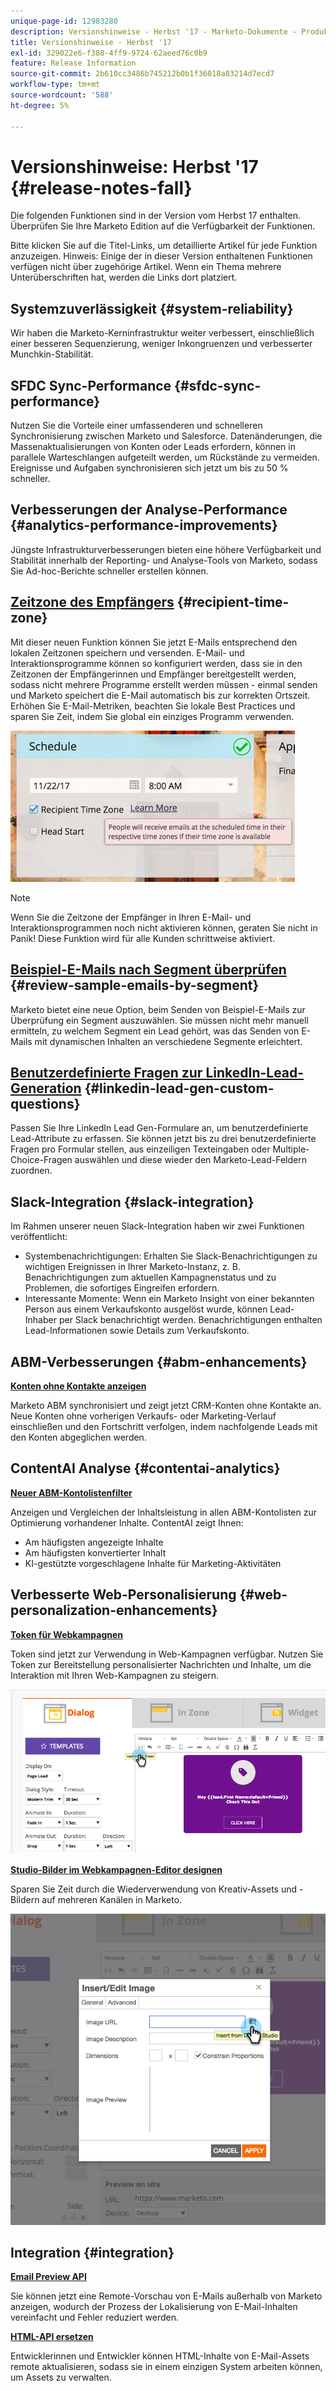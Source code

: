 ```yaml
---
unique-page-id: 12983280
description: Versionshinweise - Herbst '17 - Marketo-Dokumente - Produktdokumentation
title: Versionshinweise - Herbst '17
exl-id: 329022e6-f388-4ff9-9724-62aeed76c0b9
feature: Release Information
source-git-commit: 2b610cc3486b745212b0b1f36018a83214d7ecd7
workflow-type: tm+mt
source-wordcount: '588'
ht-degree: 5%

---
```


# Versionshinweise: Herbst &#39;17 {#release-notes-fall}

Die folgenden Funktionen sind in der Version vom Herbst 17 enthalten. Überprüfen Sie Ihre Marketo Edition auf die Verfügbarkeit der Funktionen.

Bitte klicken Sie auf die Titel-Links, um detaillierte Artikel für jede Funktion anzuzeigen. Hinweis: Einige der in dieser Version enthaltenen Funktionen verfügen nicht über zugehörige Artikel. Wenn ein Thema mehrere Unterüberschriften hat, werden die Links dort platziert.

## Systemzuverlässigkeit {#system-reliability}

Wir haben die Marketo-Kerninfrastruktur weiter verbessert, einschließlich einer besseren Sequenzierung, weniger Inkongruenzen und verbesserter Munchkin-Stabilität.

## SFDC Sync-Performance {#sfdc-sync-performance}

Nutzen Sie die Vorteile einer umfassenderen und schnelleren Synchronisierung zwischen Marketo und Salesforce. Datenänderungen, die Massenaktualisierungen von Konten oder Leads erfordern, können in parallele Warteschlangen aufgeteilt werden, um Rückstände zu vermeiden. Ereignisse und Aufgaben synchronisieren sich jetzt um bis zu 50 % schneller.

## Verbesserungen der Analyse-Performance {#analytics-performance-improvements}

Jüngste Infrastrukturverbesserungen bieten eine höhere Verfügbarkeit und Stabilität innerhalb der Reporting- und Analyse-Tools von Marketo, sodass Sie Ad-hoc-Berichte schneller erstellen können.

## [Zeitzone des Empfängers](/help/marketo/product-docs/email-marketing/email-programs/email-program-actions/scheduling-with-recipient-time-zone/understanding-recipient-time-zone.md) {#recipient-time-zone}

Mit dieser neuen Funktion können Sie jetzt E-Mails entsprechend den lokalen Zeitzonen speichern und versenden. E-Mail- und Interaktionsprogramme können so konfiguriert werden, dass sie in den Zeitzonen der Empfängerinnen und Empfänger bereitgestellt werden, sodass nicht mehrere Programme erstellt werden müssen - einmal senden und Marketo speichert die E-Mail automatisch bis zur korrekten Ortszeit. Erhöhen Sie E-Mail-Metriken, beachten Sie lokale Best Practices und sparen Sie Zeit, indem Sie global ein einziges Programm verwenden.

![](assets/image2017-11-29-8-3a45-3a47.png)

>[!NOTE]
>
>Wenn Sie die Zeitzone der Empfänger in Ihren E-Mail- und Interaktionsprogrammen noch nicht aktivieren können, geraten Sie nicht in Panik! Diese Funktion wird für alle Kunden schrittweise aktiviert.

## [Beispiel-E-Mails nach Segment überprüfen](/help/marketo/product-docs/email-marketing/general/creating-an-email/send-a-sample-email.md) {#review-sample-emails-by-segment}

Marketo bietet eine neue Option, beim Senden von Beispiel-E-Mails zur Überprüfung ein Segment auszuwählen. Sie müssen nicht mehr manuell ermitteln, zu welchem Segment ein Lead gehört, was das Senden von E-Mails mit dynamischen Inhalten an verschiedene Segmente erleichtert.

## [Benutzerdefinierte Fragen zur LinkedIn-Lead-Generation](/help/marketo/product-docs/demand-generation/social/social-functions/set-up-linkedin-lead-gen-forms.md) {#linkedin-lead-gen-custom-questions}

Passen Sie Ihre LinkedIn Lead Gen-Formulare an, um benutzerdefinierte Lead-Attribute zu erfassen. Sie können jetzt bis zu drei benutzerdefinierte Fragen pro Formular stellen, aus einzeiligen Texteingaben oder Multiple-Choice-Fragen auswählen und diese wieder den Marketo-Lead-Feldern zuordnen.

## Slack-Integration {#slack-integration}

Im Rahmen unserer neuen Slack-Integration haben wir zwei Funktionen veröffentlicht:

* Systembenachrichtigungen: Erhalten Sie Slack-Benachrichtigungen zu wichtigen Ereignissen in Ihrer Marketo-Instanz, z. B. Benachrichtigungen zum aktuellen Kampagnenstatus und zu Problemen, die sofortiges Eingreifen erfordern.
* Interessante Momente: Wenn ein Marketo Insight von einer bekannten Person aus einem Verkaufskonto ausgelöst wurde, können Lead-Inhaber per Slack benachrichtigt werden. Benachrichtigungen enthalten Lead-Informationen sowie Details zum Verkaufskonto.

## ABM-Verbesserungen {#abm-enhancements}

**[Konten ohne Kontakte anzeigen](https://docs.marketo.com/x/fKCt)**

Marketo ABM synchronisiert und zeigt jetzt CRM-Konten ohne Kontakte an. Neue Konten ohne vorherigen Verkaufs- oder Marketing-Verlauf einschließen und den Fortschritt verfolgen, indem nachfolgende Leads mit den Konten abgeglichen werden.

## ContentAI Analyse {#contentai-analytics}

**[Neuer ABM-Kontolistenfilter](https://docs.marketo.com/x/1BPG)**

Anzeigen und Vergleichen der Inhaltsleistung in allen ABM-Kontolisten zur Optimierung vorhandener Inhalte. ContentAI zeigt Ihnen:

* Am häufigsten angezeigte Inhalte
* Am häufigsten konvertierter Inhalt
* KI-gestützte vorgeschlagene Inhalte für Marketing-Aktivitäten

## Verbesserte Web-Personalisierung {#web-personalization-enhancements}

**[Token für Webkampagnen](/help/marketo/product-docs/web-personalization/working-with-web-campaigns/using-the-web-personalization-rich-text-editor.md)**

Token sind jetzt zur Verwendung in Web-Kampagnen verfügbar. Nutzen Sie Token zur Bereitstellung personalisierter Nachrichten und Inhalte, um die Interaktion mit Ihren Web-Kampagnen zu steigern.

![](assets/image2017-11-16-11-3a25-3a7.png)

**[Studio-Bilder im Webkampagnen-Editor designen](/help/marketo/product-docs/web-personalization/working-with-web-campaigns/using-the-web-personalization-rich-text-editor.md)**

Sparen Sie Zeit durch die Wiederverwendung von Kreativ-Assets und -Bildern auf mehreren Kanälen in Marketo.

![](assets/image2017-11-16-11-3a26-3a10.png)

## Integration  {#integration}

**[Email Preview API](https://experienceleague.adobe.com/de/docs/marketo-developer/marketo/email-scripting)**

Sie können jetzt eine Remote-Vorschau von E-Mails außerhalb von Marketo anzeigen, wodurch der Prozess der Lokalisierung von E-Mail-Inhalten vereinfacht und Fehler reduziert werden.

**[HTML-API ersetzen](https://experienceleague.adobe.com/de/docs/marketo-developer/marketo/email-scripting)**

Entwicklerinnen und Entwickler können HTML-Inhalte von E-Mail-Assets remote aktualisieren, sodass sie in einem einzigen System arbeiten können, um Assets zu verwalten.
